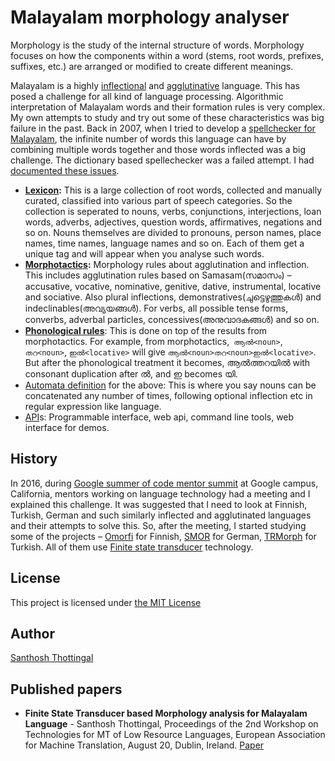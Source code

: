# Malayalam morphology analyser

Morphology is the study of the internal structure of words. Morphology focuses on how the components within a word (stems, root words, prefixes, suffixes, etc.) are arranged or modified to create different meanings.

Malayalam is a highly [inflectional][1] and [agglutinative][2] language. This has posed a challenge for all kind of language processing. Algorithmic interpretation of Malayalam words and their formation rules is very complex. My own attempts to study and try out some of these characteristics was big failure in the past. Back in 2007, when I tried to develop a [spellchecker for Malayalam][3], the infinite number of words this language can have by combining multiple words together and those words inflected was a big challenge. The dictionary based spellechecker was a failed attempt. I had [documented these issues][4].

* **[Lexicon](lexicon/):** This is a large collection of root words, collected and manually curated, classified into various part of speech categories. So the collection is seperated to nouns, verbs, conjunctions, interjections, loan words, adverbs, adjectives, question words, affirmatives, negations and so on. Nouns themselves are divided to pronouns, person names, place names, time names, language names and so on. Each of them get a unique tag and will appear when you analyse such words.
* **[Morphotactics](morph):** Morphology rules about agglutination and inflection. This includes agglutination rules based on Samasam(സമാസം) &#8211; accusative, vocative, nominative, genitive, dative, instrumental, locative and sociative. Also plural inflections, demonstratives(ചുട്ടെഴുത്തുകൾ) and indeclinables(അവ്യയങ്ങൾ). For verbs, all possible tense forms, converbs, adverbal particles, concessives(അനുവാദകങ്ങൾ) and so on.
* **[Phonological rules](phon/)**: This is done on top of the results from morphotactics. For example, from morphotactics,` ആൽ<noun>`, `തറ<noun>`, `ഇൽ<locative>` will give `ആൽ<noun>തറ<noun>ഇൽ<locative>`. But after the phonological treatment it becomes, ആൽത്തറയിൽ with consonant duplication after ൽ, and ഇ becomes യി.
* [Automata definition](fst) for the above: This is where you say nouns can be concatenated any number of times, following optional inflection etc in regular expression like language.
* [API](api)s: Programmable interface, web api, command line tools, web interface for demos.

## History

In 2016, during [Google summer of code mentor summit][5] at Google campus, California, mentors working on language technology had a meeting and I explained this challenge. It was suggested that I need to look at Finnish, Turkish, German and such similarly inflected and agglutinated languages and their attempts to solve this. So, after the meeting, I started studying some of the projects &#8211; [Omorfi][6] for Finnish, [SMOR][7] for German, [TRMorph][8] for Turkish. All of them use [Finite state transducer][9] technology.

## License

This project is licensed under [the MIT License](http://choosealicense.com/licenses/mit/)

## Author

[Santhosh Thottingal](https://thottingal.in)

## Published papers

* **Finite State Transducer based Morphology analysis for Malayalam Language** - Santhosh Thottingal, Proceedings of the 2nd Workshop on Technologies for MT of Low Resource Languages, European Association for Machine Translation, August 20, Dublin, Ireland. [Paper](https://www.aclweb.org/anthology/W19-6801/)

 [1]: https://en.wikipedia.org/wiki/Inflectional_language
 [2]: https://en.wikipedia.org/wiki/Agglutinative_language
 [3]: http://thottingal.in/blog/2007/05/28/malayalam-spellchecker/
 [4]: http://thottingal.in/documents/MalayalamComputingChallenges.pdf
 [5]: https://sites.google.com/site/2016gsocmentorsummit/home
 [6]: https://github.com/flammie/omorfi
 [7]: http://www.cis.uni-muenchen.de/~schmid/tools/SMOR/
 [8]: https://github.com/coltekin/TRmorph
 [9]: https://en.wikipedia.org/wiki/Finite_state_transducer
 [10]: http://thottingal.in/blog/2014/05/17/navigator-languages-is-coming/
 [13]: https://en.wikipedia.org/wiki/HFST ""
 [14]: /wp-content/uploads/2017/11/Spectacle.jd3382.png